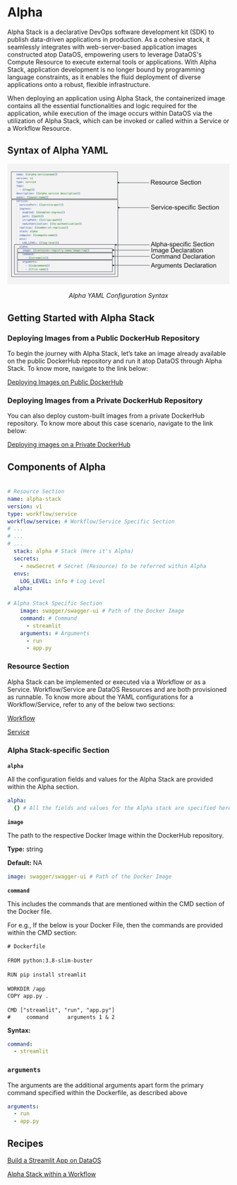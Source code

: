 # Alpha

Alpha Stack is a declarative DevOps software development kit (SDK) to publish data-driven applications in production. As a cohesive stack, it seamlessly integrates with web-server-based application images constructed atop DataOS, empowering users to leverage DataOS's Compute Resource to execute external tools or applications. With Alpha Stack, application development is no longer bound by programming language constraints, as it enables the fluid deployment of diverse applications onto a robust, flexible infrastructure.

When deploying an application using Alpha Stack, the containerized image contains all the essential functionalities and logic required for the application, while execution of the image occurs within DataOS via the utilization of Alpha Stack, which can be invoked or called within a Service or a Workflow Resource.

## Syntax of Alpha YAML

![Alpha YAML Configuration Syntax](./alpha/alpha_syntax.png)

<center><i>Alpha YAML Configuration Syntax</i></center>

## Getting Started with Alpha Stack

### **Deploying Images from a Public DockerHub Repository**

To begin the journey with Alpha Stack, let’s take an image already available on the public DockerHub repository and run it atop DataOS through Alpha Stack. To know more, navigate to the link below:

[Deploying Images on Public DockerHub ](./alpha/deploying_images_on_public_dockerhub.md)

### **Deploying Images from a Private DockerHub Repository**

You can also deploy custom-built images from a private DockerHub repository. To know more about this case scenario, navigate to the link below:

[Deploying images on a Private DockerHub ](./alpha/deploying_images_on_a_private_dockerhub.md)

## Components of Alpha

```yaml

# Resource Section
name: alpha-stack
version: v1
type: workflow/service
workflow/service: # Workflow/Service Specific Section
# ...
# ...
# ...
  stack: alpha # Stack (Here it's Alpha)
  secrets:
  	- newSecret # Secret (Resource) to be referred within Alpha
  envs:
  	LOG_LEVEL: info # Log Level
  alpha:

# Alpha Stack Specific Section
    image: swagger/swagger-ui # Path of the Docker Image
	command: # Command
	  - streamlit
    arguments: # Arguments
      - run
	  - app.py
```

### **Resource Section**

Alpha Stack can be implemented or executed via a Workflow or as a Service. Workflow/Service are DataOS Resources and are both provisioned as runnable. To know more about the YAML configurations for a Workflow/Service, refer to any of the below two sections:

[Workflow](../workflow.md)

[Service](../service.md)

### **Alpha Stack-specific Section**

**`alpha`**

All the configuration fields and values for the Alpha Stack are provided within the Alpha section.

```yaml
alpha:
  {} # All the fields and values for the Alpha stack are specified here
```

**`image`**

The path to the respective Docker Image within the DockerHub repository.

**Type:** string

**Default:** NA

```yaml
image: swagger/swagger-ui # Path of the Docker Image
```

**`command`**

This includes the commands that are mentioned within the CMD section of the Docker file.

For e.g., If the below is your Docker File, then the commands are provided within the CMD section:

```docker
# Dockerfile

FROM python:3.8-slim-buster

RUN pip install streamlit

WORKDIR /app
COPY app.py .

CMD ["streamlit", "run", "app.py"]
#     command      arguments 1 & 2
```

**Syntax:**

```yaml
command: 
  - streamlit
```

### `arguments`

The arguments are the additional arguments apart form the primary command specified within the Dockerfile, as described above

```yaml
arguments:
  - run
  - app.py
```

## Recipes

[Build a Streamlit App on DataOS](./alpha/build_a_streamlit_app_on_dataos.md)

[Alpha Stack within a Workflow ](./alpha/alpha_stack_within_a_workflow.md)
